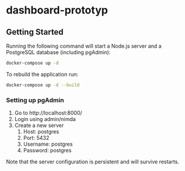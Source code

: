 # dashboard-prototyp

## Getting Started

Running the following command will start a Node.js server and a PostgreSQL database (including pgAdmin):

```sh
docker-compose up -d
```

To rebuild the application run:

```sh
docker-compose up -d --build
```

### Setting up pgAdmin

1. Go to http://localhost:8000/
2. Login using admin/nimda
3. Create a new server
    1. Host: postgres
    2. Port: 5432
    3. Username: postgres
    4. Password: postgres

Note that the server configuration is persistent and will survive restarts.
